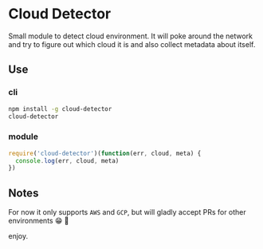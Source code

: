 # Cloud Detector

Small module to detect cloud environment. It will poke around the network and try to figure out which cloud it is and also collect metadata about itself.

## Use

### cli

```sh
npm install -g cloud-detector
cloud-detector
```

### module

```js
require('cloud-detector')(function(err, cloud, meta) {
  console.log(err, cloud, meta)
})
```

## Notes

For now it only supports `AWS` and `GCP`, but will gladly accept PRs for other environments :grin: :tada:

enjoy.
